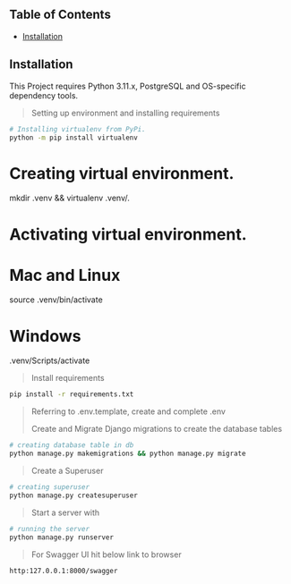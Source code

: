 ## Table of Contents

- [Installation](#markdown-header-installation)

## Installation

This Project requires Python 3.11.x, PostgreSQL and OS-specific dependency tools.

> Setting up environment and installing requirements

```bash
# Installing virtualenv from PyPi.
python -m pip install virtualenv
```
# Creating virtual environment.
mkdir .venv && virtualenv .venv/.

# Activating virtual environment.

# Mac and Linux
source .venv/bin/activate
# Windows
.venv/Scripts/activate


> Install requirements

```bash
pip install -r requirements.txt
```

> Referring to .env.template, create and complete .env
> 
>Create and Migrate Django migrations to create the database tables

```bash
# creating database table in db
python manage.py makemigrations && python manage.py migrate
```

> Create a Superuser

```bash
# creating superuser
python manage.py createsuperuser
```

> Start a server with

```bash
# running the server
python manage.py runserver 
```
> For Swagger UI hit below link to browser

```bash
http:127.0.0.1:8000/swagger
```